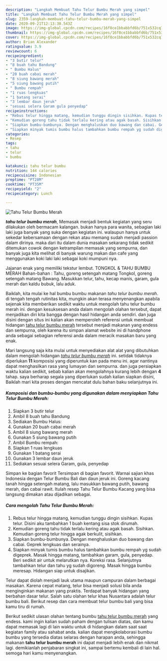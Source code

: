 ```yaml
---
description: "Langkah Membuat Tahu Telur Bumbu Merah yang simpel"
title: "Langkah Membuat Tahu Telur Bumbu Merah yang simpel"
slug: 2359-langkah-membuat-tahu-telur-bumbu-merah-yang-simpel
date: 2020-09-21T12:13:30.543Z
image: https://img-global.cpcdn.com/recipes/16f8ce1bbabbfd6b/751x532cq70/tahu-telur-bumbu-merah-foto-resep-utama.jpg
thumbnail: https://img-global.cpcdn.com/recipes/16f8ce1bbabbfd6b/751x532cq70/tahu-telur-bumbu-merah-foto-resep-utama.jpg
cover: https://img-global.cpcdn.com/recipes/16f8ce1bbabbfd6b/751x532cq70/tahu-telur-bumbu-merah-foto-resep-utama.jpg
author: Brian Alexander
ratingvalue: 3.9
reviewcount: 6
recipeingredient:
- "3 butir telur"
- "8 buah tahu Bandung"
- " Bumbu Halus"
- "20 buah cabai merah"
- "8 siung bawang merah"
- "5 siung bawang putih"
- " Bumbu rempah"
- "1 ruas lengkuas"
- "1 batang serai"
- "3 lembar daun jeruk"
- "sesuai selera Garam gula penyedap"
recipeinstructions:
- "Rebus telur hingga matang, kemudian tunggu dingin sisihkan. Kupas telur. Disini aku tambahkan 1 buah kentang sisa stok dirumah."
- "Kemudian goreng tahu tidak terlalu kering atau agak basah. Sisihkan. Kemudian goreng telur hingga agak berkulit, sisihkan."
- "Siapkan bumbu-bumbunya. Dengan menghaluskan duo bawang dan cabai. Geprek lengkuas dan serainya."
- "Siapkan minyak tumis bumbu halus tambahkan bumbu rempah yg sudah digeprek. Masak hingga matang, tambahkan garam, gula, penyedap. Beri sedikit air untuk melarutkan nya. Koreksi rasa. Selanjutnya tambahkan telur dan tahu yg sudah digoreng. Masak hingga bumbu meresap. Hidangan siap untuk disajikan."
categories:
- Resep
tags:
- tahu
- telur
- bumbu

katakunci: tahu telur bumbu 
nutrition: 144 calories
recipecuisine: Indonesian
preptime: "PT28M"
cooktime: "PT35M"
recipeyield: "2"
recipecategory: Lunch

---
```



![Tahu Telur Bumbu Merah](https://img-global.cpcdn.com/recipes/16f8ce1bbabbfd6b/751x532cq70/tahu-telur-bumbu-merah-foto-resep-utama.jpg)

<b><i>tahu telur bumbu merah</i></b>, Memasak menjadi bentuk kegiatan yang seru dilakukan oleh bermacam kalangan. bukan hanya para wanita, sebagian laki laki juga banyak yang suka dengan kegiatan ini. walaupun hanya untuk sekedar kebersamaan dengan rekan atau memang sudah menjadi passion dalam dirinya. maka dari itu dalam dunia masakan sekarang tidak sedikit ditemukan cowok dengan ketrampilan memasak yang sempurna, dan banyak juga kita melihat di banyak warung makan dan cafe yang menggunakan koki laki laki sebagai koki mumpuni nya.

Jajanan enak yang memiliki tekstur lembut. TONGKOL &amp; TAHU BUMBU MERAH Bahan-bahan : Tahu, goreng setengah matang Tongkol, goreng setengah matang Bawang. Masukkan telur, tahu, kecap manis, garam, gula merah dan kaldu bubuk, lalu aduk.

Baiklah, kita mulai ke hal bumbu bumbu makanan <i>tahu telur bumbu merah</i>. di tengah tengah rutinitas kita, mungkin akan terasa menyenangkan apabila sejenak kita memberikan sedikit waktu untuk mengolah tahu telur bumbu merah ini. dengan kesuksesan anda dalam mengolah olahan tersebut, dapat menjadikan diri kita bangga dengan hasil hidangan anda sendiri. dan juga disini dengan situs ini kalian akan memperoleh referensi untuk membuat hidangan <u>tahu telur bumbu merah</u> tersebut menjadi makanan yang endess dan sempurna, oleh karena itu simpan alamat website ini di handphone anda sebagai sebagian referensi anda dalam meracik masakan baru yang enak.


Mari langsung saja kita mulai untuk menyediakan alat alat yang dibutuhkan dalam mengolah hidangan <u><i>tahu telur bumbu merah</i></u> ini. setidak tidaknya diperlukan <b>11</b> komposisi yang diperuntuk kan pada menu ini. agar nantinya dapat menghasilkan rasa yang lumayan dan sempurna. dan juga persiapkan waktu kalian sedikit, sebab kalian akan mengolahnya kurang lebih dengan <b>4</b> tahap. saya berharap segala yang diperlukan sudah kalian siapkan disini, Baiklah mari kita proses dengan mencatat dulu bahan baku selanjutnya ini.

<!--inarticleads1-->

##### Komposisi dan bumbu-bumbu yang digunakan dalam menyiapkan Tahu Telur Bumbu Merah:

1. Siapkan 3 butir telur
1. Ambil 8 buah tahu Bandung
1. Sediakan  Bumbu Halus:
1. Gunakan 20 buah cabai merah
1. Ambil 8 siung bawang merah
1. Gunakan 5 siung bawang putih
1. Ambil  Bumbu rempah:
1. Siapkan 1 ruas lengkuas
1. Gunakan 1 batang serai
1. Gunakan 3 lembar daun jeruk
1. Sediakan sesuai selera Garam, gula, penyedap


Simpan ke bagian favorit Tersimpan di bagian favorit. Warnai sajian khas Indonesia dengan Telur Bumbu Bali dan daun jeruk ini. Goreng kacang tanah hingga setengah matang, lalu masukkan bawang putih, bawang merah, dan cabai rawit. Itulah resep Tahu Telur Bumbu Kacang yang bisa langsung dimakan atau dijadikan sebagai. 

<!--inarticleads2-->

##### Cara mengolah Tahu Telur Bumbu Merah:

1. Rebus telur hingga matang, kemudian tunggu dingin sisihkan. Kupas telur. Disini aku tambahkan 1 buah kentang sisa stok dirumah.
1. Kemudian goreng tahu tidak terlalu kering atau agak basah. Sisihkan. Kemudian goreng telur hingga agak berkulit, sisihkan.
1. Siapkan bumbu-bumbunya. Dengan menghaluskan duo bawang dan cabai. Geprek lengkuas dan serainya.
1. Siapkan minyak tumis bumbu halus tambahkan bumbu rempah yg sudah digeprek. Masak hingga matang, tambahkan garam, gula, penyedap. Beri sedikit air untuk melarutkan nya. Koreksi rasa. Selanjutnya tambahkan telur dan tahu yg sudah digoreng. Masak hingga bumbu meresap. Hidangan siap untuk disajikan.


Telur dapat diolah menjadi lauk utama maupun campuran dalam berbagai masakan. Karena cepat matang, telur bisa menjadi solusi bila anda menginginkan makanan yang praktis. Terdapat banyak hidangan yang berbahan dasar telur. Salah satu olahan telur khas Nusantara adalah telur bumbu bali. Berikut resep dan cara membuat telur bumbu bali yang bisa kamu tiru di rumah. 

Berikut sedikit ulasan olahan tentang bumbu <u>tahu telur bumbu merah</u> yang endess. kami ingin kalian sudah paham dengan tulisan diatas, dan kamu dapat memasak lagi di lain waktu untuk di hidangkan dalam saat saat kegiatan family atau sahabat anda. kalian dapat mengkolaborasi bumbu bumbu yang tersedia diatas selaras dengan harapan anda, sehingga makanan <b>tahu telur bumbu merah</b> ini dapat menjadi lebih enak dan nikmat lagi. demikianlah penjabaran singkat ini, sampai bertemu kembali di lain hal. semoga hari kamu menyenangkan.
